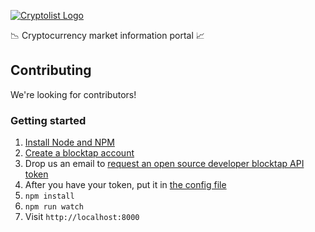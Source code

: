 [![Cryptolist Logo](/public/img/cryptolist.png)](https://www.cryptolist.com)

:chart_with_downwards_trend: Cryptocurrency market information portal :chart_with_upwards_trend:

## Contributing

We're looking for contributors!

### Getting started
1. [Install Node and NPM](https://nodejs.org/en/download/)
1. [Create a blocktap account](https://blocktap.io/)
1. Drop us an email to [request an open source developer blocktap API token](mailto:contact@altangent.com)
1. After you have your token, put it in [the config file](https://github.com/altangent/cryptolist/blob/master/config.json#L3)
1. `npm install`
1. `npm run watch`
1. Visit `http://localhost:8000`
